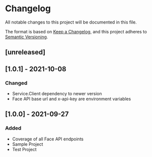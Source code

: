 # Changelog

All notable changes to this project will be documented in this file.

The format is based on [Keep a Changelog](https://keepachangelog.com/en/1.0.0/),
and this project adheres to [Semantic Versioning](https://semver.org/spec/v2.0.0.html).

## [unreleased]

## [1.0.1] - 2021-10-08

### Changed

- Service.Client dependency to newer version
- Face API base url and x-api-key are environment variables

## [1.0.0] - 2021-09-27

### Added

- Coverage of all Face API endpoints
- Sample Project
- Test Project